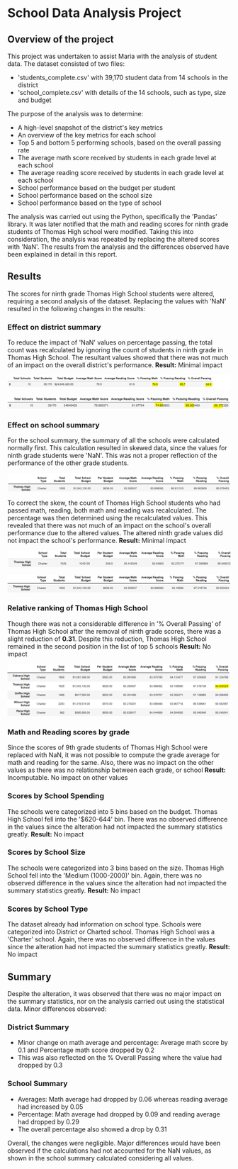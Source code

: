 # School Data Analysis Project

## Overview of the project
This project was undertaken to assist Maria with the analysis of student data. The dataset consisted of two files: 
- 'students_complete.csv' with 39,170 student data from 14 schools in the district
- 'school_complete.csv' with details of the 14 schools, such as type, size and budget

The purpose of the analysis was to determine:
- A high-level snapshot of the district's key metrics
- An overview of the key metrics for each school
- Top 5 and bottom 5 performing schools, based on the overall passing rate
- The average math score received by students in each grade level at each school
- The average reading score received by students in each grade level at each school
- School performance based on the budget per student
- School performance based on the school size 
- School performance based on the type of school

The analysis was carried out using the Python, specifically the 'Pandas' library. It was later notified that the math and reading scores for ninth grade students of Thomas High school were modified. Taking this into consideration, the analysis was repeated by replacing the altered scores with 'NaN'. The results from the analysis and the differences observed have been explained in detail in this report.

## Results
The scores for ninth grade Thomas High School students were altered, requiring a second analysis of the dataset. Replacing the values with 'NaN' resulted in the following changes in the results:

### Effect on district summary
To reduce the impact of 'NaN' values on percentage passing, the total count was recalculated by ignoring the count of students in ninth grade in Thomas High School. The resultant values showed that there was not much of an impact on the overall district's performance. 
**Result:** Minimal impact

![District_Summary](https://github.com/Dhanushree27/School_District_Analysis/blob/main/Resources/Images/District_Summary.PNG) 

![District_Summary_Updated](https://github.com/Dhanushree27/School_District_Analysis/blob/main/Resources/Images/District_Summary_Challenge.PNG)

### Effect on school summary
For the school summary, the summary of all the schools were calculated normally first. This calculation resulted in skewed data, since the values for ninth grade students were 'NaN'. This was not a proper reflection of the performance of the other grade students.

![School_Summary_WithNaN](https://github.com/Dhanushree27/School_District_Analysis/blob/main/Resources/Images/School_Summary_WithNaN.PNG)

To correct the skew, the count of Thomas High School students who had passed math, reading, both math and reading was recalculated. The percentage was then determined using the recalculated values. This revealed that there was not much of an impact on the school's overall performance due to the altered values. The altered ninth grade values did not impact the school's performance. 
**Result:** Minimal impact

![School_Summary](https://github.com/Dhanushree27/School_District_Analysis/blob/main/Resources/Images/School_Summary.PNG) 

![School_Summary_Updated](https://github.com/Dhanushree27/School_District_Analysis/blob/main/Resources/Images/School_Summary_Challenge.PNG)

### Relative ranking of Thomas High School
Though there was not a considerable difference in '% Overall Passing' of Thomas High School after the removal of ninth grade scores, there was a slight reduction of 
**0.31**. Despite this reduction, Thomas High School remained in the second position in the list of top 5 schools
**Result:** No impact

![Top_Schools](https://github.com/Dhanushree27/School_District_Analysis/blob/main/Resources/Images/Top_Schools.PNG)

### Math and Reading scores by grade
Since the scores of 9th grade students of Thomas High School were replaced with NaN, it was not possible to compute the grade average for math and reading for the same. Also, there was no impact on the other values as there was no relationship between each grade, or school
**Result:** Incomputable. No impact on other values

### Scores by School Spending
The schools were categorized into 5 bins based on the budget. Thomas High School fell into the '$620-644' bin. There was no observed difference in the values since the alteration had not impacted the summary statistics greatly.
**Result:** No impact

### Scores by School Size
The schools were categorized into 3 bins based on the size. Thomas High School fell into the 'Medium (1000-2000)' bin. Again, there was no observed difference in the values since the alteration had not impacted the summary statistics greatly.
**Result:** No impact

### Scores by School Type
The dataset already had information on school type. Schools were categorized into District or Charted school. Thomas High School was a 'Charter' school. Again, there was no observed difference in the values since the alteration had not impacted the summary statistics greatly.
**Result:** No impact

## Summary
Despite the alteration, it was observed that there was no major impact on the summary statistics, nor on the analysis carried out using the statistical data. Minor differences observed:
### District Summary
- Minor change on math average and percentage: Average math score by 0.1 and Percentage math score dropped by 0.2
- This was also reflected on the % Overall Passing where the value had dropped by 0.3
### School Summary
- Averages: Math average had dropped by 0.06 whereas reading average had increased by 0.05
- Percentage: Math average had dropped by 0.09 and reading average had dropped by 0.29
- The overall percentage also showed a drop by 0.31

Overall, the changes were negligible. Major differences would have been observed if the calculations had not accounted for the NaN values, as shown in the school summary calculated considering all values.
